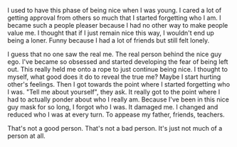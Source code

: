 I used to have this phase of being nice when I was young. I cared a lot of getting approval from others so much that I started forgetting who I am. I became such a people pleaser because I had no other way to make people value me. I thought that if I just remain nice this way, I wouldn't end up being a loner. Funny because I had a lot of friends but still felt lonely. 

I guess that no one saw the real me. The real person behind the nice guy ego. I've became so obsessed and started developing the fear of being left out. This really held me onto a rope to just continue being nice. I thought to myself, what good does it do to reveal the true me? Maybe I start hurting other's feelings. Then I got towards the point where I started forgetting who I was. "Tell me about yourself", they ask. It really got to the point where I had to actually ponder about who I really am. Because I've been in this nice guy mask for so long, I forgot who I was. It damaged me. I changed and reduced who I was at every turn. To appease my father, friends, teachers.

That's not a good person. That's not a bad person. It's just not much of a person at all. 